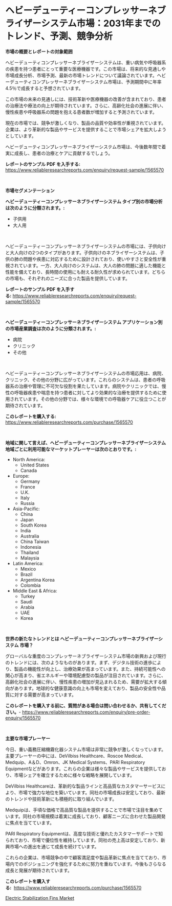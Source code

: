 <p><h1>ヘビーデューティーコンプレッサーネブライザーシステム市場：2031年までのトレンド、予測、競争分析</h1></p><p><strong>市場の概要とレポートの対象範囲</strong></p>
<p><p>ヘビーデューティコンプレッサーネブライザーシステムは、重い病気や呼吸器系の疾患を持つ患者にとって重要な医療機器です。この市場は、将来的な見通しや市場成長分析、市場予測、最新の市場トレンドについて議論されています。ヘビーデューティコンプレッサーネブライザーシステム市場は、予測期間中に年率4.5％で成長すると予想されています。</p><p>この市場の未来の見通しには、技術革新や医療機器の改善が含まれており、患者の治療法や療法の向上が期待されています。さらに、高齢化社会の進展に伴い、慢性疾患や呼吸器系の問題を抱える患者数が増加すると予測されています。</p><p>現在の市場では、競争が激しくなり、製品の品質や効率性が重視されています。企業は、より革新的な製品やサービスを提供することで市場シェアを拡大しようとしています。</p><p>ヘビーデューティコンプレッサーネブライザーシステム市場は、今後数年間で着実に成長し、患者の治療とケアに貢献するでしょう。</p></p>
<p><strong>レポートのサンプル PDF を入手する:</strong> <a href="https://www.reliableresearchreports.com/enquiry/request-sample/1565570">https://www.reliableresearchreports.com/enquiry/request-sample/1565570</a></p>
<p>&nbsp;</p>
<p><strong>市場セグメンテーション</strong></p>
<p><strong>ヘビーデューティーコンプレッサーネブライザーシステム タイプ別の市場分析は次のように分類されます。:</strong></p>
<p><ul><li>子供用</li><li>大人用</li></ul></p>
<p>&nbsp;</p>
<p><p>ヘビーデューティーコンプレッサーネブライザーシステムの市場には、子供向けと大人向けの2つのタイプがあります。子供向けのネブライザーシステムは、子供の肺の問題や疾患に対応するために設計されており、使いやすさと安全性が重視されています。一方、大人向けのシステムは、大人の肺の問題に適した機能と性能を備えており、長時間の使用にも耐える耐久性が求められています。どちらの市場も、それぞれのニーズに合った製品を提供しています。</p></p>
<p><strong>レポートのサンプル PDF を入手する:</strong>&nbsp;<a href="https://www.reliableresearchreports.com/enquiry/request-sample/1565570">https://www.reliableresearchreports.com/enquiry/request-sample/1565570</a></p>
<p>&nbsp;</p>
<p><strong> ヘビーデューティーコンプレッサーネブライザーシステム アプリケーション別の市場産業調査は次のように分類されます。:</strong></p>
<p><ul><li>病院</li><li>クリニック</li><li>その他</li></ul></p>
<p>&nbsp;</p>
<p><p>ヘビーデューティーコンプレッサーネブライザーシステムの市場応用は、病院、クリニック、その他の分野に広がっています。これらのシステムは、患者の呼吸器系の治療や管理に不可欠な役割を果たしています。病院やクリニックでは、慢性の呼吸器疾患や喘息を持つ患者に対してより効果的な治療を提供するために使用されています。その他の分野では、様々な環境での呼吸器ケアに役立つことが期待されています。</p></p>
<p><strong>このレポートを購入する:</strong>&nbsp; <a href="https://www.reliableresearchreports.com/purchase/1565570">https://www.reliableresearchreports.com/purchase/1565570</a></p>
<p>&nbsp;</p>
<p><strong>地域に関して言えば、ヘビーデューティーコンプレッサーネブライザーシステム 地域ごとに利用可能なマーケットプレーヤーは次のとおりです。:</strong></p>
<p><ul>
    <li>
        North America:
        <ul>
            <li>United States</li>
            <li>Canada</li>
        </ul>
    </li>
    <li>
        Europe:
        <ul>
            <li>Germany</li>
            <li>France</li>
            <li>U.K.</li>
            <li>Italy</li>
            <li>Russia</li>
        </ul>
    </li>
    <li>
        Asia-Pacific:
        <ul>
            <li>China</li>
            <li>Japan</li>
            <li>South Korea</li>
            <li>India</li>
            <li>Australia</li>
            <li>China Taiwan</li>
            <li>Indonesia</li>
            <li>Thailand</li>
            <li>Malaysia</li>
        </ul>
    </li>
    <li>
        Latin America:
        <ul>
            <li>Mexico</li>
            <li>Brazil</li>
            <li>Argentina Korea</li>
            <li>Colombia</li>
        </ul>
    </li>
    <li>
        Middle East & Africa:
        <ul>
            <li>Turkey</li>
            <li>Saudi</li>
            <li>Arabia</li>
            <li>UAE</li>
            <li>Korea</li>
        </ul>
    </li>
    </ul></p>
<p>&nbsp;</p>
<p><strong>世界の新たなトレンドとは ヘビーデューティーコンプレッサーネブライザーシステム 市場？</strong></p>
<p><p>グローバルな重度のコンプレッサーネブライザーシステム市場の新興および現行のトレンドには、次のようなものがあります。まず、デジタル技術の進歩により、製品の機能性が向上し、治療効果が高まっています。また、持続可能性への関心が高まり、省エネルギーや環境配慮型の製品が注目されています。さらに、高齢化社会の進展に伴い、慢性疾患の増加が見込まれるため、需要が拡大する傾向があります。地球的な健康意識の向上も市場を変えており、製品の安全性や品質に対する需要が高まっています。</p></p>
<p><strong>このレポートを購入する前に、質問がある場合は問い合わせるか、共有してください。</strong>- <a href="https://www.reliableresearchreports.com/enquiry/pre-order-enquiry/1565570">https://www.reliableresearchreports.com/enquiry/pre-order-enquiry/1565570</a></p>
<p>&nbsp;</p>
<p><strong>主要な市場プレーヤー</strong></p>
<p><p>今日、重い義務圧縮機霧化器システム市場は非常に競争が激しくなっています。主要プレーヤーの中には、DeVilbiss Healthcare、Roscoe Medical、Medquip、A＆D、Omron、JK Medical Systems、PARI Respiratory Equipmentなどがあります。これらの企業は様々な製品やサービスを提供しており、市場シェアを確立するために様々な戦略を展開しています。</p><p>DeVilbiss Healthcareは、革新的な製品ラインと高品質なカスタマーサービスにより、市場で強力な地位を築いています。同社の市場成長は安定しており、最新のトレンドや技術革新にも積極的に取り組んでいます。</p><p>Medquipは、手頃な価格で高品質な製品を提供することで市場で注目を集めています。同社の市場規模は着実に成長しており、顧客ニーズに合わせた製品開発に焦点を当てています。</p><p>PARI Respiratory Equipmentは、高度な技術と優れたカスタマーサポートで知られており、市場で優位性を維持しています。同社の売上高は安定しており、新興市場への進出を通じて成長を続けています。</p><p>これらの企業は、市場競争の中で顧客満足度や製品革新に焦点を当てており、市場内でのポジショニングを強化するために努力を重ねています。今後もさらなる成長と発展が期待されています。</p></p>
<p><strong>このレポートを購入する:</strong>&nbsp;&nbsp;<a href="https://www.reliableresearchreports.com/purchase/1565570">https://www.reliableresearchreports.com/purchase/1565570</a></p>
<p><p><a href="https://valiant-lunge-8fe.notion.site/Electric-Stabilization-Fins-Market-Analysis-and-Market-Size-Global-Industry-Overview-Market-Segmen-0765d18aec7643b99daacc05b19b4131">Electric Stabilization Fins Market</a></p></p>